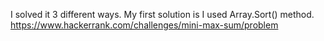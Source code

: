 I solved it 3 different ways. My first solution is I used Array.Sort() method. <br>
https://www.hackerrank.com/challenges/mini-max-sum/problem
